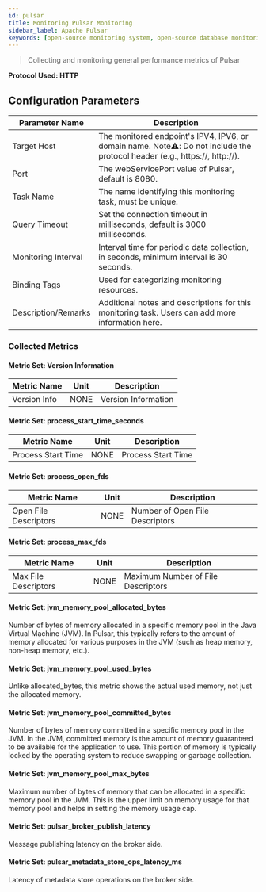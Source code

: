```yaml
---
id: pulsar  
title: Monitoring Pulsar Monitoring  
sidebar_label: Apache Pulsar
keywords: [open-source monitoring system, open-source database monitoring, HbaseMaster monitoring]
---
```

> Collecting and monitoring general performance metrics of Pulsar

**Protocol Used: HTTP**

## Configuration Parameters


| Parameter Name      | Description                                                                                                                  |
| ------------------- | ---------------------------------------------------------------------------------------------------------------------------- |
| Target Host         | The monitored endpoint's IPV4, IPV6, or domain name. Note⚠️: Do not include the protocol header (e.g., https://, http://). |
| Port                | The webServicePort value of Pulsar, default is 8080.                                                                         |
| Task Name           | The name identifying this monitoring task, must be unique.                                                                   |
| Query Timeout       | Set the connection timeout in milliseconds, default is 3000 milliseconds.                                                    |
| Monitoring Interval | Interval time for periodic data collection, in seconds, minimum interval is 30 seconds.                                      |
| Binding Tags        | Used for categorizing monitoring resources.                                                                                  |
| Description/Remarks | Additional notes and descriptions for this monitoring task. Users can add more information here.                             |

### Collected Metrics

#### Metric Set: Version Information


| Metric Name  | Unit | Description         |
| ------------ | ---- | ------------------- |
| Version Info | NONE  | Version Information |

#### Metric Set: process_start_time_seconds


| Metric Name        | Unit | Description        |
| ------------------ | ---- | ------------------ |
| Process Start Time | NONE  | Process Start Time |

#### Metric Set: process_open_fds


| Metric Name           | Unit | Description                     |
| --------------------- | ---- | ------------------------------- |
| Open File Descriptors | NONE  | Number of Open File Descriptors |

#### Metric Set: process_max_fds


| Metric Name          | Unit | Description                        |
| -------------------- | ---- | ---------------------------------- |
| Max File Descriptors | NONE  | Maximum Number of File Descriptors |

#### Metric Set: jvm_memory_pool_allocated_bytes

Number of bytes of memory allocated in a specific memory pool in the Java Virtual Machine (JVM). In Pulsar, this typically refers to the amount of memory allocated for various purposes in the JVM (such as heap memory, non-heap memory, etc.).

#### Metric Set: jvm_memory_pool_used_bytes

Unlike allocated_bytes, this metric shows the actual used memory, not just the allocated memory.

#### Metric Set: jvm_memory_pool_committed_bytes

Number of bytes of memory committed in a specific memory pool in the JVM. In the JVM, committed memory is the amount of memory guaranteed to be available for the application to use. This portion of memory is typically locked by the operating system to reduce swapping or garbage collection.

#### Metric Set: jvm_memory_pool_max_bytes

Maximum number of bytes of memory that can be allocated in a specific memory pool in the JVM. This is the upper limit on memory usage for that memory pool and helps in setting the memory usage cap.

#### Metric Set: pulsar_broker_publish_latency

Message publishing latency on the broker side.

#### Metric Set: pulsar_metadata_store_ops_latency_ms

Latency of metadata store operations on the broker side.
